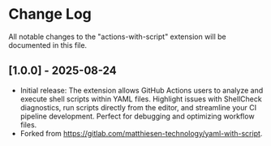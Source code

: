 # Change Log

All notable changes to the "actions-with-script" extension will be documented in
this file.

## [1.0.0] - 2025-08-24

- Initial release: The extension allows GitHub Actions users to analyze and
  execute shell scripts within YAML files. Highlight issues with ShellCheck
  diagnostics, run scripts directly from the editor, and streamline your CI
  pipeline development. Perfect for debugging and optimizing workflow files.
- Forked from https://gitlab.com/matthiesen-technology/yaml-with-script.

